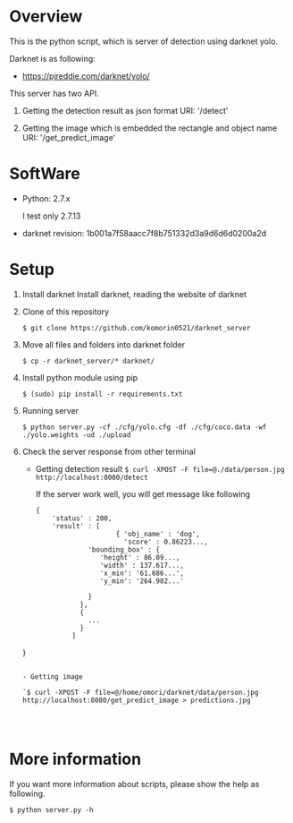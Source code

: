# Overview
This is the python script, which is server of detection using darknet yolo.

Darknet is as following:
 - https://pjreddie.com/darknet/yolo/

This server has two API.

1. Getting the detection result as json format
    URI: '/detect'

2. Getting the image which is embedded the rectangle and object name
    URI: '/get_predict_image'

# SoftWare
- Python: 2.7.x

    I test only 2.7.13

- darknet revision: 1b001a7f58aacc7f8b751332d3a9d6d6d0200a2d

# Setup
1. Install darknet
   Install darknet, reading the website of darknet

2. Clone of this repository

    `$ git clone https://github.com/komorin0521/darknet_server`

3. Move all files and folders into darknet folder

    `$ cp -r darknet_server/* darknet/`

4. Install python module using pip

    `$ (sudo) pip install -r requirements.txt`

5. Running server

    `$ python server.py -cf ./cfg/yolo.cfg -df ./cfg/coco.data -wf ./yolo.weights -ud ./upload`

6. Check the server response from other terminal
    - Getting detection result
        `$ curl -XPOST -F file=@./data/person.jpg http://localhost:8080/detect`

        If the server work well, you will get message like following

        ```
        {
            'status' : 200,
            'result' : [
                            { 'obj_name' : 'dog',
                              'score' : 0.86223...,
                     'bounding_box' : {
                        'height' : 86.09...,
                        'width' : 137.617...,
                        'x_min': '61.686...',
                        'y_min': '264.982...'

                     }
                   },
                   {
                     ...
                   }
                 ]
    }
    ```

    - Getting image

    `$ curl -XPOST -F file=@/home/omori/darknet/data/person.jpg http://localhost:8080/get_predict_image > predictions.jpg`


    

# More information
If you want more information about scripts, please show the help as following.

`$ python server.py -h`

